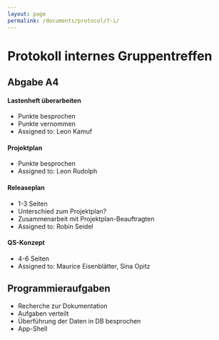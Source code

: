 ```yaml
---
layout: page
permalink: /documents/protocol/7-i/
---
```


# Protokoll internes Gruppentreffen

## Abgabe A4
#### Lastenheft überarbeiten
- Punkte besprochen
- Punkte vernommen
- Assigned to: Leon Kamuf

#### Projektplan
- Punkte besprochen
- Assigned to: Leon Rudolph

#### Releaseplan
- 1-3 Seiten 
- Unterschied zum Projektplan?
- Zusammenarbeit mit Projektplan-Beauftragten
- Assigned to: Robin Seidel

#### QS-Konzept
- 4-6 Seiten 
- Assigned to: Maurice Eisenblätter, Sina Opitz

## Programmieraufgaben
- Recherche zur Dokumentation
- Aufgaben verteilt
- Überführung der Daten in DB besprochen
- App-Shell 

